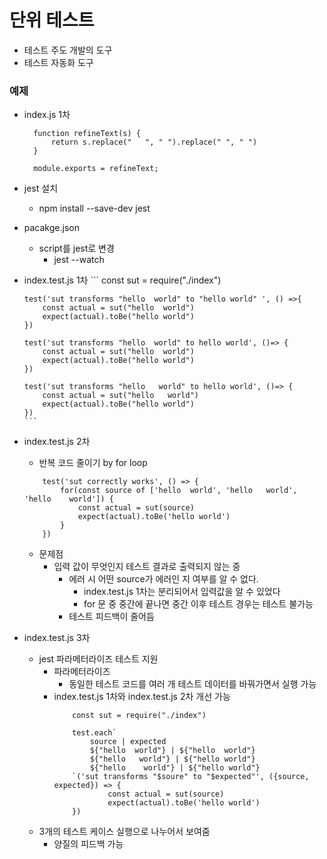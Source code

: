 # 단위 테스트
 - 테스트 주도 개발의 도구
 - 테스트 자동화 도구

### 예제
  - index.js 1차
      ```
        function refineText(s) {
            return s.replace("   ", " ").replace(" ", " ")
        } 

        module.exports = refineText;
      ```
  - jest 설치
    - npm install --save-dev jest
  - pacakge.json
    - script를 jest로 변경
      - jest --watch
  - index.test.js 1차
        ```
        const sut = require("./index") 

        test('sut transforms "hello  world" to "hello world" ', () =>{
            const actual = sut("hello  world")
            expect(actual).toBe("hello world")
        })

        test('sut transforms "hello  world" to hello world', ()=> {
            const actual = sut("hello  world")
            expect(actual).toBe("hello world")
        })

        test('sut transforms "hello   world" to hello world', ()=> {
            const actual = sut("hello   world")
            expect(actual).toBe("hello world")
        })
        ```
   - index.test.js 2차
      -  반복 코드 줄이기 by for loop
        ```
            test('sut correctly works', () => {
                for(const source of ['hello  world', 'hello   world', 'hello    world']) {
                    const actual = sut(source)
                    expect(actual).toBe('hello world')
                }
            })
        ```
      - 문제점
        - 입력 값이 무엇인지 테스트 결과로 출력되지 않는 중
          - 에러 시 어떤 source가 에러인 지 여부를 알 수 없다.
            - index.test.js 1차는 분리되어서 입력값을 알 수 있었다
            - for 문 중 중간에 끝나면 중간 이후 테스트 경우는 테스트 불가능
          - 테스트 피드백이 줄어듬

  - index.test.js 3차
      -  jest 파라메터라이즈 테스트 지원
         -  파라메터라이즈
            - 동일한 테스트 코드를 여러 개 테스트 데이터를 바꿔가면서 실행 가능
         - index.test.js 1차와 index.test.js 2차 개선 가능
            ```
                const sut = require("./index")

                test.each`
                    source | expected
                    ${"hello  world"} | ${"hello  world"}
                    ${"hello   world"} | ${"hello world"}
                    ${"hello    world"} | ${"hello world"}
                `('sut transforms "$soure" to "$expected"', ({source, expected}) => {   
                        const actual = sut(source)
                        expect(actual).toBe('hello world')
                })
            ``` 
     - 3개의 테스트 케이스 실행으로 나누어서 보여줌
       - 양질의 피드백 가능